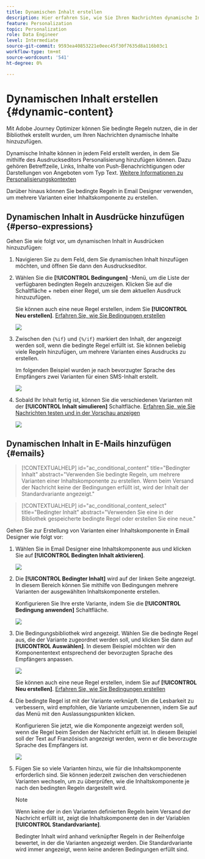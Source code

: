 ```yaml
---
title: Dynamischen Inhalt erstellen
description: Hier erfahren Sie, wie Sie Ihren Nachrichten dynamische Inhalte hinzufügen können.
feature: Personalization
topic: Personalization
role: Data Engineer
level: Intermediate
source-git-commit: 9593ea40853221e0eec45f30f7635d8a116b03c1
workflow-type: tm+mt
source-wordcount: '541'
ht-degree: 0%

---
```



# Dynamischen Inhalt erstellen {#dynamic-content}

Mit Adobe Journey Optimizer können Sie bedingte Regeln nutzen, die in der Bibliothek erstellt wurden, um Ihren Nachrichten dynamische Inhalte hinzuzufügen.

Dynamische Inhalte können in jedem Feld erstellt werden, in dem Sie mithilfe des Ausdruckseditors Personalisierung hinzufügen können. Dazu gehören Betreffzeile, Links, Inhalte von Push-Benachrichtigungen oder Darstellungen von Angeboten vom Typ Text. [Weitere Informationen zu Personalisierungskontexten](personalization-contexts.md)

Darüber hinaus können Sie bedingte Regeln in Email Designer verwenden, um mehrere Varianten einer Inhaltskomponente zu erstellen.

## Dynamischen Inhalt in Ausdrücke hinzufügen {#perso-expressions}

Gehen Sie wie folgt vor, um dynamischen Inhalt in Ausdrücken hinzuzufügen:

1. Navigieren Sie zu dem Feld, dem Sie dynamischen Inhalt hinzufügen möchten, und öffnen Sie dann den Ausdruckseditor.

1. Wählen Sie die **[!UICONTROL Bedingungen]** -Menü, um die Liste der verfügbaren bedingten Regeln anzuzeigen. Klicken Sie auf die Schaltfläche + neben einer Regel, um sie dem aktuellen Ausdruck hinzuzufügen.

   Sie können auch eine neue Regel erstellen, indem Sie **[!UICONTROL Neu erstellen]**. [Erfahren Sie, wie Sie Bedingungen erstellen](create-conditions.md)

   ![](assets/conditions-expression.png)

1. Zwischen den `{%if}` und `{%/if}` markiert den Inhalt, der angezeigt werden soll, wenn die bedingte Regel erfüllt ist. Sie können beliebig viele Regeln hinzufügen, um mehrere Varianten eines Ausdrucks zu erstellen.

   Im folgenden Beispiel wurden je nach bevorzugter Sprache des Empfängers zwei Varianten für einen SMS-Inhalt erstellt.

   ![](assets/conditions-language-sample.png)

1. Sobald Ihr Inhalt fertig ist, können Sie die verschiedenen Varianten mit der **[!UICONTROL Inhalt simulieren]** Schaltfläche. [Erfahren Sie, wie Sie Nachrichten testen und in der Vorschau anzeigen](../design/preview.md)

   ![](assets/conditions-preview.png)

## Dynamischen Inhalt in E-Mails hinzufügen {#emails}

>[!CONTEXTUALHELP]
>id="ac_conditional_content"
>title="Bedingter Inhalt"
>abstract="Verwenden Sie bedingte Regeln, um mehrere Varianten einer Inhaltskomponente zu erstellen. Wenn beim Versand der Nachricht keine der Bedingungen erfüllt ist, wird der Inhalt der Standardvariante angezeigt."

>[!CONTEXTUALHELP]
>id="ac_conditional_content_select"
>title="Bedingter Inhalt"
>abstract="Verwenden Sie eine in der Bibliothek gespeicherte bedingte Regel oder erstellen Sie eine neue."

Gehen Sie zur Erstellung von Varianten einer Inhaltskomponente in Email Designer wie folgt vor:

1. Wählen Sie in Email Designer eine Inhaltskomponente aus und klicken Sie auf **[!UICONTROL Bedingten Inhalt aktivieren]**.

   ![](assets/conditions-enable-conditional.png)

1. Die **[!UICONTROL Bedingter Inhalt]** wird auf der linken Seite angezeigt. In diesem Bereich können Sie mithilfe von Bedingungen mehrere Varianten der ausgewählten Inhaltskomponente erstellen.

   Konfigurieren Sie Ihre erste Variante, indem Sie die **[!UICONTROL Bedingung anwenden]** Schaltfläche.

   ![](assets/conditions-apply.png)

1. Die Bedingungsbibliothek wird angezeigt. Wählen Sie die bedingte Regel aus, die der Variante zugeordnet werden soll, und klicken Sie dann auf **[!UICONTROL Auswählen]**. In diesem Beispiel möchten wir den Komponententext entsprechend der bevorzugten Sprache des Empfängers anpassen.

   ![](assets/conditions-select.png)

   Sie können auch eine neue Regel erstellen, indem Sie auf **[!UICONTROL Neu erstellen]**. [Erfahren Sie, wie Sie Bedingungen erstellen](create-conditions.md)

1. Die bedingte Regel ist mit der Variante verknüpft. Um die Lesbarkeit zu verbessern, wird empfohlen, die Variante umzubenennen, indem Sie auf das Menü mit den Auslassungspunkten klicken.

   Konfigurieren Sie jetzt, wie die Komponente angezeigt werden soll, wenn die Regel beim Senden der Nachricht erfüllt ist. In diesem Beispiel soll der Text auf Französisch angezeigt werden, wenn er die bevorzugte Sprache des Empfängers ist.

   ![](assets/conditions-design.png)

1. Fügen Sie so viele Varianten hinzu, wie für die Inhaltskomponente erforderlich sind. Sie können jederzeit zwischen den verschiedenen Varianten wechseln, um zu überprüfen, wie die Inhaltskomponente je nach den bedingten Regeln dargestellt wird.

   >[!NOTE]
   >Wenn keine der in den Varianten definierten Regeln beim Versand der Nachricht erfüllt ist, zeigt die Inhaltskomponente den in der Variablen **[!UICONTROL Standardvariante]**.
   >
   >Bedingter Inhalt wird anhand verknüpfter Regeln in der Reihenfolge bewertet, in der die Varianten angezeigt werden. Die Standardvariante wird immer angezeigt, wenn keine anderen Bedingungen erfüllt sind.
